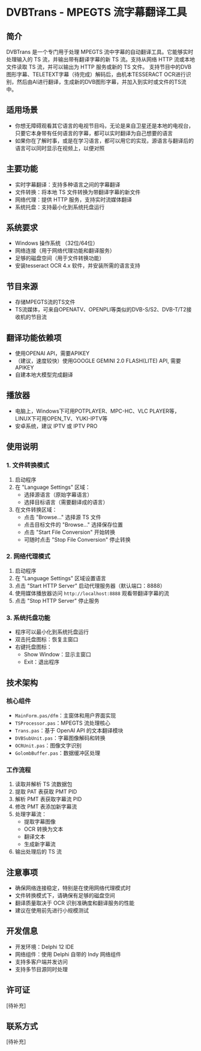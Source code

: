 # DVBTrans - MPEGTS 流字幕翻译工具

## 简介
DVBTrans 是一个专门用于处理 MPEGTS 流中字幕的自动翻译工具。它能够实时处理输入的 TS 流，并输出带有翻译字幕的新 TS 流。支持从网络 HTTP 流或本地文件读取 TS 流，并可以输出为 HTTP 服务或新的 TS 文件。
支持节目中的DVB图形字幕、TELETEXT字幕（待完成）解码后，由机本TESSERACT OCR进行识别，然后由AI进行翻译，生成新的DVB图形字幕，并加入到实时或文件的TS流中。

## 适用场景
- 你想无障碍观看其它语言的电视节目吗，无论是来自卫星还是本地的电视台，只要它本身带有任何语言的字幕，都可以实时翻译为自己想要的语言
- 如果你在了解时事，或是在学习语言，都可以用它的实现，源语言与翻译后的语言可以同时显示在视频上，以便对照

## 主要功能
- 实时字幕翻译：支持多种语言之间的字幕翻译
- 文件转换：将本地 TS 文件转换为带翻译字幕的新文件
- 网络代理：提供 HTTP 服务，支持实时流媒体翻译
- 系统托盘：支持最小化到系统托盘运行

## 系统要求
- Windows 操作系统 （32位/64位）
- 网络连接（用于网络代理功能和翻译服务）
- 足够的磁盘空间（用于文件转换功能）
- 安装tesseract OCR 4.x 软件，并安装所需的语言支持

## 节目来源
- 存储MPEGTS流的TS文件
- TS流媒体，可来自OPENATV、OPENPLI等类似的DVB-S/S2、DVB-T/T2接收机的节目流

## 翻译功能依赖项
- 使用OPENAI API，需要APIKEY
- （建议，速度较快）使用GOOGLE GEMINI 2.0 FLASH(LITE) API, 需要APIKEY
- 自建本地大模型完成翻译

## 播放器
- 电脑上，Windows下可用POTPLAYER、MPC-HC、VLC PLAYER等，LINUX下可用OPEN_TV、YUKI-IPTV等
- 安卓系统，建议 IPTV 或 IPTV PRO

## 使用说明

### 1. 文件转换模式
1. 启动程序
2. 在 "Language Settings" 区域：
   - 选择源语言（原始字幕语言）
   - 选择目标语言（需要翻译成的语言）
3. 在文件转换区域：
   - 点击 "Browse..." 选择源 TS 文件
   - 点击目标文件的 "Browse..." 选择保存位置
   - 点击 "Start File Conversion" 开始转换
   - 可随时点击 "Stop File Conversion" 停止转换

### 2. 网络代理模式
1. 启动程序
2. 在 "Language Settings" 区域设置语言
3. 点击 "Start HTTP Server" 启动代理服务器（默认端口：8888）
4. 使用媒体播放器访问 `http://localhost:8888` 观看带翻译字幕的流
5. 点击 "Stop HTTP Server" 停止服务

### 3. 系统托盘功能
- 程序可以最小化到系统托盘运行
- 双击托盘图标：恢复主窗口
- 右键托盘图标：
  - Show Window：显示主窗口
  - Exit：退出程序

## 技术架构

### 核心组件
- `MainForm.pas/dfm`：主窗体和用户界面实现
- `TSProcessor.pas`：MPEGTS 流处理核心
- `Trans.pas`：基于 OpenAI API 的文本翻译模块
- `DVBSubUnit.pas`：字幕图像解码和转换
- `OCRUnit.pas`：图像文字识别
- `GolombBuffer.pas`：数据缓冲区处理

### 工作流程
1. 读取并解析 TS 流数据包
2. 提取 PAT 表获取 PMT PID
3. 解析 PMT 表获取字幕流 PID
4. 修改 PMT 表添加新字幕流
5. 处理字幕流：
   - 提取字幕图像
   - OCR 转换为文本
   - 翻译文本
   - 生成新字幕流
6. 输出处理后的 TS 流

## 注意事项
- 确保网络连接稳定，特别是在使用网络代理模式时
- 文件转换模式下，请确保有足够的磁盘空间
- 翻译质量取决于 OCR 识别准确度和翻译服务的性能
- 建议在使用前先进行小规模测试

## 开发信息
- 开发环境：Delphi 12 IDE
- 网络组件：使用 Delphi 自带的 Indy 网络组件
- 支持多客户端并发访问
- 支持多节目源同时处理

## 许可证
[待补充]

## 联系方式
[待补充]
